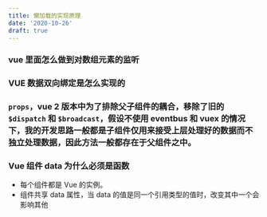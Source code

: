 ```yaml
---
title: 懒加载的实现原理
date: '2020-10-26'
draft: true
---
```


### vue 里面怎么做到对数组元素的监听

### VUE 数据双向绑定是怎么实现的

### `props`，vue 2 版本中为了排除父子组件的耦合，移除了旧的 `$dispatch` 和 `$broadcast`，假设不使用 eventbus 和 vuex 的情况下，我的开发思路一般都是子组件仅用来接受上层处理好的数据而不独立处理数据，因此方法一般都存在于父组件之中。

### Vue 组件 data 为什么必须是函数

- 每个组件都是 Vue 的实例。
- 组件共享 data 属性，当 data 的值是同一个引用类型的值时，改变其中一个会影响其他
